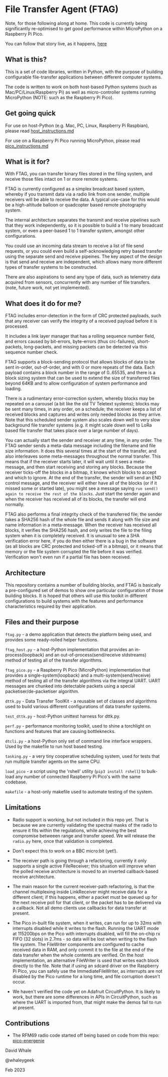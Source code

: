 # File Transfer Agent (FTAG)

Note, for those following along at home. This code is currently being significantly
re-optimised to get good performance within MicroPython on a Raspberry Pi Pico.

You can follow that story live, as it happens, [here](performance.md)

## What is this?

This is a set of code libraries, written in Python, with the purpose of
building configurable file-transfer applications between different computer systems.

The code is written to work on both host-based Python systems 
(such as Mac/PC/Linux/Raspberry Pi) as well as micro-controller systems running 
MicroPython (NOTE: such as the Raspberry Pi Pico).

## Get going quick

For use on host-Python (e.g. Mac, PC, Linux, Raspberry Pi Raspbian),
please read [host_instructions.md](./host_instructions.md)

For use on a Raspberry Pi Pico running MicroPython,
please read [pico_instructions.md](./pico_instructions.md)


## What is it for?

With FTAG, you can transfer binary files stored in the filing system,
and receive those files intact on 1 or more remote systems.

FTAG is currently configured as a simplex broadcast based system, 
whereby if you transmit data via a radio link from one sender, multiple
receivers will be able to receive the data. A typical use-case for this would
be a high-altitude balloon or quadcopter based remote photography system.

The internal architecture separates the transmit and receive pipelines such
that they work independently, so it is possible to build a 1 to many broadcast
system, or even a peer-based 1 to 1 transfer system, amongst other 
configurations.

You could use an incoming data stream to receive a list of file send requests,
or you could even build a self-acknowledging retry based transfer using the
separate send and receive pipeines. The key aspect of the design is that
send and receive are independent, which allows many more different types
of transfer systems to be constructed.

There are also aspirations to send any type of data, such as telemetry data
acquired from sensors, concurrently with any number of file transfers.
(note, future work, not yet implemented).


## What does it do for me?

FTAG includes error-detection in the form of CRC protected payloads, such that
any receiver can verify the integrity of a received payload before it is 
processed.

It includes a link layer manager that has a rolling sequence number field, and
errors caused by bit-errors, byte-errors (thus crc-failures), short-packets,
long-packets, and missing packets can be detected via this sequence number
check.

FTAG supports a block-sending protocol that allows blocks of data to be sent
in-order, out-of-order, and with 0 or more repeats of the data. Each payload
contains a block number in the range of 0..65535, and there is a block sizing
system that can be used to extend the size of transferred files beyond 64KB
and to allow configuration of system performance and loading.

There is a rudimentary error-correction system, whereby blocks may be repeated
on a carousel (a bit like the old TV Teletext systems); blocks may be sent
many times, in any order, on a schedule; the receiver keeps a list of received
blocks and captures and writes only needed blocks as they arrive. Note that
this scheduled sender system also scales down well to very slow background
file transfer systems (e.g. it might scale down well to LoRa based file
transfer that takes place over a large number of days).

You can actually start the sender and receiver at any time, in any order.
The FTAG sender sends a meta-data message including the filename and
file size information. It does this several times at the start of the 
transfer, and also interleaves some meta-messages throughout the normal
transfer. This means that if the receiver starts later, it will wait until
it sees a meta-message, and then start receiving and storing any blocks.
Because the receiver ticks-off the blocks in a bitmap, it knows which blocks
to accept and which to ignore. At the end of the transfer, the sender will
send an END control message, and the receiver will either have all of the
blocks (or if it missed some or started late), you might see a message saying
```run send() again to receive the rest of the blocks```. Just start the sender
again and when the receiver has received all of its blocks, the transfer will
end normally.

FTAG also performs a final integrity check of the transferred file; the 
sender takes a SHA256 hash of the whole file and sends it along with file
size and name information in a meta-message. When the receiver has received
all blocks, it verifies the SHA256 hash, and only writes the file to the
filing system when it is completely received. It is unusual to see a SHA
verification error here, if you do then either there is a bug in the software
(as all blocks are CRC protected and ticked-off in a bitmap), or it means
that memory or the file system corrupted the file before it was verified.
Verification won't even run if a partial file has been received.


## Architecture

This repository contains a number of building blocks, and FTAG is basically
a pre-configured set of demos to show one particular configuration of those
building blocks. It is hoped that others will use this toolkit in different
configurations to build systems with the features and performance 
characteristics required by their application.

## Files and their purpose

```ftag.py``` - a demo application that detects the platform being used, and 
provides some ready-rolled helper functions.

```ftag_host.py``` - a host-Python implementation that provides an 
in-process(loopback) and an out-of-process(send/receive stdstreams) method of 
testing all of the transfer algorithms.

```ftag_pico.py``` - a Raspberry Pi Pico (MicroPython) implementation that 
provides a single-system(loopback) and a multi-system(send/receive) method of 
testing all of the transfer algorithms via the integral UART. UART messages
are chunked into detectable packets using a special packetiser/de-packetiser
algorithm.

```dttk.py``` - Data Transfer ToolKit - a reusable set of classes and algorithms
used to build various different configurations of data transfer systems.

```test_dttk.py``` - host-Python unittest harness for dttk.py.

```perf.py``` - performance monitoring toolkit, used to shine a torchlight on
functions and features that are causing bottleknecks.

```dtcli.py``` - a host-Python only set of command line interface wrappers.
Used by the makefile to run host based testing.

```tasking.py``` - a very tiny cooperative scheduling system, used for tests
that run multiple transfer agents on the same CPU.

```load_pico``` - a script using the 'rshell' utility (```pip3 install rshell```)
to bulk-load any number of connected Raspberry Pi Pico's with the same
codebase.

```makefile``` - a host-only makefile used to automate testing of the system.


## Limitations

* Radio support is working, but not included in this repo yet.
That is because we are currently validating the spectral masks of the radio
to ensure it fits within the regulations, while achieving the best compromise
betweeen range and transfer speed. We will release the ```radio.py``` here, once
that validation is completed.

* Don't expect this to work on a BBC micro:bit (yet!).

* The receiver path is going through a refactoring, currently it only supports
a single active FileReceiver; this situation will improve when the polled
receive architecture is moved to an inverted callback-based receive 
architecture.

* The main reason for the current receiver-path refactoring, is that the channel 
multiplexing inside LinkReceiver might receive data for a different client; if 
this happens, either a packet must be queued up for the next receive poll for 
that client, or the packet has to be delivered via a callback. Not all demo 
clients use callbacks for data transfer at present.

* The Pico in-built file system, when it writes, can run for up to 32ms
with interrupts disabled while it writes to the flash. Running the UART mode
at 115200bps on the Pico with interrupts disabled, will fill the on-chip
rx FIFO (32 slots) in 2.7ms - so data will be lost when writing to the flash
file system.  The FileWriter components are configured to cache received
data in RAM, and only commit it to the file at the end of the data transfer
when the whole contents are verified. On the host implementation, an alternative
FileWriter is used that writes each block directly to the file. Note that if
using an sdcard driver on the Raspberry Pi Pico, you can safely use the
ImmediateFileWriter, as interrupts are not disabled by the Pico runtime for
a long time, and file corruption doesn't occur.

* We haven't verified the code yet on Adafruit CircuitPython. It is likely to
work, but there are some differences in APIs in CircuitPython, such as where
the UART is imported from, that might make the demos fail to run at present.

## Contributions

* The RFM69 radio code started off being based on code from this repo:
[pico-energenie](https://github.com/thinking-binaries/pico-energenie)

David Whale

@whaleygeek

Feb 2023
